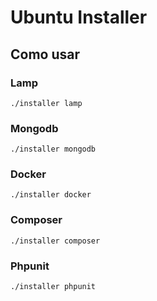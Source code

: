 # Ubuntu Installer

## Como usar

### Lamp
  
  ``` 
  ./installer lamp 
  ```

### Mongodb
  
  ``` 
  ./installer mongodb 
  ```
  
### Docker
  
  ``` 
  ./installer docker 
  ```
  
### Composer
  
  ``` 
  ./installer composer 
  ```

### Phpunit
  
  ``` 
  ./installer phpunit 
  ```
